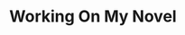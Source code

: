 ---
ee_id: '54'
site: '1'
type: '2'
long_id: 2009-032 Working On My Novel (Twitter Search)
url: 2009-032-working-on-my-novel
year: '2009'
medium: Social network search
commission:
add_credit:
dims:
pitch: "​Search for “working on my novel” on the social network Twitter."
ps: 'Original link (which doesn’t work anymore) was: http://twitter.com/#search?q=“working
  on my novel”, but I have found the original Buzzfeed post where I first thought
  of the idea. LOL! ;-)'
live_url: https://web.archive.org/web/20110903012902/http://www.buzzfeed.com/arcangel/great-twitter-searches-volume-1-working-on-my-n
related: |-
  [2205] [2012-066-working-on-my-novel] 2012-066 Working On My Novel (Twitter Feed)
  [4127] [2012-037-work-on-my-novel-book] 2012-037 Work On My Novel (book)
title: Working On My Novel
youtube:
imgs: working-on-my-novel-2009-032-digital-database-1-ih.jpg
subheading: "(Twitter Search)"
year2: '2009'
download:
add_credits:
related_code:
! '':
layout: things-i-made
---